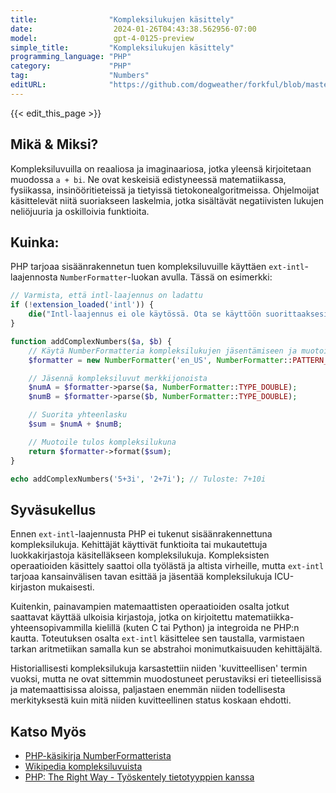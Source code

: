 ```yaml
---
title:                "Kompleksilukujen käsittely"
date:                  2024-01-26T04:43:38.562956-07:00
model:                 gpt-4-0125-preview
simple_title:         "Kompleksilukujen käsittely"
programming_language: "PHP"
category:             "PHP"
tag:                  "Numbers"
editURL:              "https://github.com/dogweather/forkful/blob/master/content/fi/php/working-with-complex-numbers.md"
---
```


{{< edit_this_page >}}

## Mikä & Miksi?
Kompleksiluvuilla on reaaliosa ja imaginaariosa, jotka yleensä kirjoitetaan muodossa `a + bi`. Ne ovat keskeisiä edistyneessä matematiikassa, fysiikassa, insinööritieteissä ja tietyissä tietokonealgoritmeissa. Ohjelmoijat käsittelevät niitä suoriakseen laskelmia, jotka sisältävät negatiivisten lukujen neliöjuuria ja oskilloivia funktioita.

## Kuinka:
PHP tarjoaa sisäänrakennetun tuen kompleksiluvuille käyttäen `ext-intl`-laajennosta `NumberFormatter`-luokan avulla. Tässä on esimerkki:

```php
// Varmista, että intl-laajennus on ladattu
if (!extension_loaded('intl')) {
    die("Intl-laajennus ei ole käytössä. Ota se käyttöön suorittaaksesi tämän koodin.");
}

function addComplexNumbers($a, $b) {
    // Käytä NumberFormatteria kompleksilukujen jäsentämiseen ja muotoiluun
    $formatter = new NumberFormatter('en_US', NumberFormatter::PATTERN_RULEBASED, 'i = -1;');

    // Jäsennä kompleksiluvut merkkijonoista
    $numA = $formatter->parse($a, NumberFormatter::TYPE_DOUBLE);
    $numB = $formatter->parse($b, NumberFormatter::TYPE_DOUBLE);

    // Suorita yhteenlasku
    $sum = $numA + $numB;

    // Muotoile tulos kompleksilukuna
    return $formatter->format($sum);
}

echo addComplexNumbers('5+3i', '2+7i'); // Tuloste: 7+10i
```

## Syväsukellus
Ennen `ext-intl`-laajennusta PHP ei tukenut sisäänrakennettuna kompleksilukuja. Kehittäjät käyttivät funktioita tai mukautettuja luokkakirjastoja käsitelläkseen kompleksilukuja. Kompleksisten operaatioiden käsittely saattoi olla työlästä ja altista virheille, mutta `ext-intl` tarjoaa kansainvälisen tavan esittää ja jäsentää kompleksilukuja ICU-kirjaston mukaisesti.

Kuitenkin, painavampien matemaattisten operaatioiden osalta jotkut saattavat käyttää ulkoisia kirjastoja, jotka on kirjoitettu matematiikka-yhteensopivammilla kielillä (kuten C tai Python) ja integroida ne PHP:n kautta. Toteutuksen osalta `ext-intl` käsittelee sen taustalla, varmistaen tarkan aritmetiikan samalla kun se abstrahoi monimutkaisuuden kehittäjältä.

Historiallisesti kompleksilukuja karsastettiin niiden 'kuvitteellisen' termin vuoksi, mutta ne ovat sittemmin muodostuneet perustaviksi eri tieteellisissä ja matemaattisissa aloissa, paljastaen enemmän niiden todellisesta merkityksestä kuin mitä niiden kuvitteellinen status koskaan ehdotti.

## Katso Myös
- [PHP-käsikirja NumberFormatterista](https://www.php.net/manual/en/class.numberformatter.php)
- [Wikipedia kompleksiluvuista](https://fi.wikipedia.org/wiki/Kompleksiluku)
- [PHP: The Right Way - Työskentely tietotyyppien kanssa](https://phptherightway.com/#data_types)
